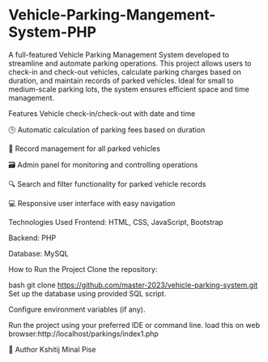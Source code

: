 # Vehicle-Parking-Mangement-System-PHP
A full-featured Vehicle Parking Management System developed to streamline and automate parking operations. This project allows users to check-in and check-out vehicles, calculate parking charges based on duration, and maintain records of parked vehicles. Ideal for small to medium-scale parking lots, the system ensures efficient space and time management.

 Features
Vehicle check-in/check-out with date and time

🕒 Automatic calculation of parking fees based on duration

📄 Record management for all parked vehicles

🗃️ Admin panel for monitoring and controlling operations

🔍 Search and filter functionality for parked vehicle records

💻 Responsive user interface with easy navigation

 Technologies Used
Frontend: HTML, CSS, JavaScript, Bootstrap

Backend: PHP

Database: MySQL 

How to Run the Project
Clone the repository:

bash
git clone https://github.com/master-2023/vehicle-parking-system.git
Set up the database using provided SQL script.

Configure environment variables (if any).

Run the project using your preferred IDE or command line.
load this on web browser:http://localhost/parkings/index1.php

🙌 Author
Kshitij Minal Pise




